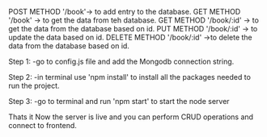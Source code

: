 POST METHOD '/book'-> to add entry to the database.
GET METHOD '/book' -> to get the data from teh database.
GET METHOD '/book/:id' -> to get the data from the database based on id.
PUT METHOD '/book/:id' -> to update the data based on id.
DELETE METHOD '/book/:id' ->to delete the data from the database based on id.


Step 1:
-go to config.js file and add the Mongodb connection string.

Step 2:
-in terminal use 'npm install' to install all the packages needed to run the project.


Step 3:
-go to terminal and run 'npm start' to start the node server

Thats it 
Now the server is live and you can perform CRUD operations and connect to frontend.